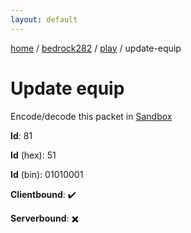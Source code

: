 ```yaml
---
layout: default
---
```


[home](/)  /  [bedrock282](/protocol/bedrock282)  /  [play](/protocol/bedrock282/play)  /  update-equip

# Update equip

Encode/decode this packet in [Sandbox](../../../sandbox/bedrock282#Play.UpdateEquip)

**Id**: 81

**Id** (hex): 51

**Id** (bin): 01010001

**Clientbound**: ✔️

**Serverbound**: ✖️
